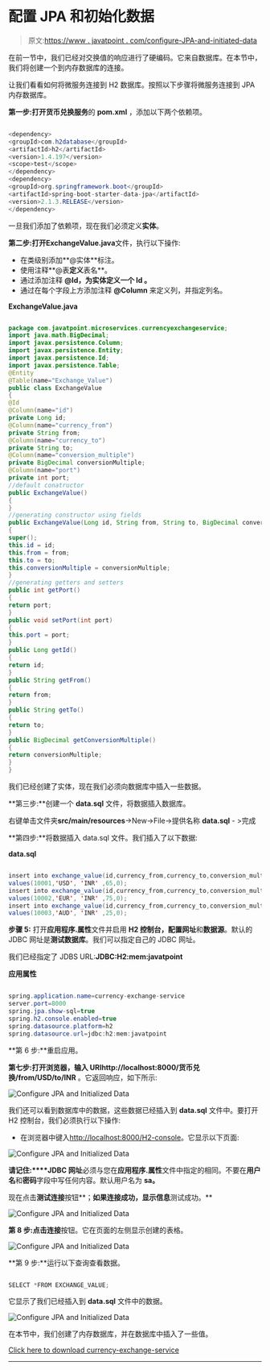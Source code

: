 # 配置 JPA 和初始化数据

> 原文:[https://www . javatpoint . com/configure-JPA-and-initiated-data](https://www.javatpoint.com/configure-jpa-and-initialized-data)

在前一节中，我们已经对交换值的响应进行了硬编码。它来自数据库。在本节中，我们将创建一个到内存数据库的连接。

让我们看看如何将微服务连接到 H2 数据库。按照以下步骤将微服务连接到 JPA 内存数据库。

**第一步:**打开**货币兑换服务**的 **pom.xml** ，添加以下两个依赖项。

```java

<dependency>
<groupId>com.h2database</groupId>
<artifactId>h2</artifactId>
<version>1.4.197</version>
<scope>test</scope>
</dependency>
<dependency>
<groupId>org.springframework.boot</groupId>
<artifactId>spring-boot-starter-data-jpa</artifactId>
<version>2.1.3.RELEASE</version>
</dependency>

```

一旦我们添加了依赖项，现在我们必须定义**实体**。

**第二步:**打开**ExchangeValue.java**文件，执行以下操作:

*   在类级别添加**@实体**标注。
*   使用注释**@表**定义**表名**。
*   通过添加注释 **@Id，为实体定义一个 **Id** 。**
*   通过在每个字段上方添加注释 **@Column** 来定义列，并指定列名。

**ExchangeValue.java**

```java

package com.javatpoint.microservices.currencyexchangeservice;
import java.math.BigDecimal;
import javax.persistence.Column;
import javax.persistence.Entity;
import javax.persistence.Id;
import javax.persistence.Table;
@Entity
@Table(name="Exchange_Value")
public class ExchangeValue 
{
@Id
@Column(name="id")
private Long id;
@Column(name="currency_from")
private String from;
@Column(name="currency_to")
private String to;
@Column(name="conversion_multiple")
private BigDecimal conversionMultiple;
@Column(name="port")
private int port;
//default conatructor
public ExchangeValue()
{	
}
//generating constructor using fields
public ExchangeValue(Long id, String from, String to, BigDecimal conversionMultiple) 
{
super();
this.id = id;
this.from = from;
this.to = to;
this.conversionMultiple = conversionMultiple;
}
//generating getters and setters
public int getPort() 
{
return port;
}
public void setPort(int port) 
{
this.port = port;
}
public Long getId() 
{
return id;
}
public String getFrom() 
{
return from;
}
public String getTo() 
{
return to;
}
public BigDecimal getConversionMultiple() 
{
return conversionMultiple;
}
}

```

我们已经创建了实体，现在我们必须向数据库中插入一些数据。

**第三步:**创建一个 **data.sql** 文件，将数据插入数据库。

右键单击文件夹**src/main/resources**->New->File->提供名称 **data.sql** - >完成

**第四步:**将数据插入 data.sql 文件。我们插入了以下数据:

**data.sql**

```java

insert into exchange_value(id,currency_from,currency_to,conversion_multiple,port)
values(10001,'USD', 'INR' ,65,0);
insert into exchange_value(id,currency_from,currency_to,conversion_multiple,port)
values(10002,'EUR', 'INR' ,75,0);
insert into exchange_value(id,currency_from,currency_to,conversion_multiple,port)
values(10003,'AUD', 'INR' ,25,0);

```

**步骤 5:** 打开**应用程序.属性**文件并启用 **H2 控制台，**配置**网址**和**数据源**。默认的 JDBC 网址是**测试数据库**。我们可以指定自己的 JDBC 网址。

我们已经指定了 JDBS URL:**JDBC:H2:mem:javatpoint**

**应用属性**

```java

spring.application.name=currency-exchange-service
server.port=8000
spring.jpa.show-sql=true
spring.h2.console.enabled=true
spring.datasource.platform=h2
spring.datasource.url=jdbc:h2:mem:javatpoint

```

**第 6 步:**重启应用。

**第七步:**打开浏览器，输入 URI**http://localhost:8000/货币兑换/from/USD/to/INR** 。它返回响应，如下所示:

![Configure JPA and Initialized Data](img/9ee5bb37263636b17c31e7460a901c0c.png)

我们还可以看到数据库中的数据，这些数据已经插入到 **data.sql** 文件中。要打开 H2 控制台，我们必须执行以下操作:

*   在浏览器中键入[http://localhost:8000/H2-console](http://localhost:8000/h2-console)。它显示以下页面:

![Configure JPA and Initialized Data](img/6fd480c7e7960635a29397dc0edb686e.png)

**请记住:****JDBC 网址**必须与您在**应用程序.属性**文件中指定的相同。不要在**用户名**和**密码**字段中写任何内容。默认用户名为 **sa。**

现在点击**测试连接**按钮**；**如果连接成功，显示信息**测试成功。**

![Configure JPA and Initialized Data](img/ffbddd5a12b9aaff8e0804c091b83a15.png)

**第 8 步:**点击**连接**按钮。它在页面的左侧显示创建的表格。

![Configure JPA and Initialized Data](img/daac03439751ce8df0ef2b5637d1c8a6.png)

**第 9 步:**运行以下查询查看数据。

```java

SELECT *FROM EXCHANGE_VALUE;

```

它显示了我们已经插入到 **data.sql** 文件中的数据。

![Configure JPA and Initialized Data](img/f1d0af823bb3f6051f7af690aa509ecc.png)

在本节中，我们创建了内存数据库，并在数据库中插入了一些值。

[Click here to download currency-exchange-service](https://static.javatpoint.com/tutorial/microservices/download/configure/currency-exchange-service.zip)

* * *
